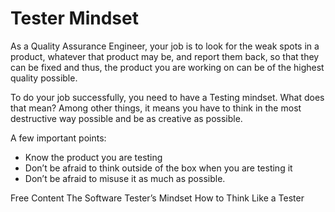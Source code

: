# Tester Mindset

As a Quality Assurance Engineer, your job is to look for the weak spots in a product, whatever that product may be, and report them back, so that they can be fixed and thus, the product you are working on can be of the highest quality possible.

To do your job successfully, you need to have a Testing mindset. What does that mean? Among other things, it means you have to think in the most destructive way possible and be as creative as possible.

A few important points:
- Know the product you are testing
- Don’t be afraid to think outside of the box when you are testing it
- Don’t be afraid to misuse it as much as possible. 

<ResourceGroupTitle>Free Content</ResourceGroupTitle>
<BadgeLink colorScheme='yellow' badgeText='Read' href='https://softwaretester.careers/the-software-testers-mindset/'>The Software Tester’s Mindset</BadgeLink>
<BadgeLink colorScheme='yellow' badgeText='Read' href='https://medium.com/@blakenorrish/how-to-think-like-a-tester-7a174ff6aeaf'>How to Think Like a Tester</BadgeLink>